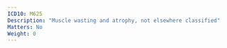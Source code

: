 ```yaml
---
ICD10: M625
Description: "Muscle wasting and atrophy, not elsewhere classified"
Matters: No
Weight: 0
---
```



